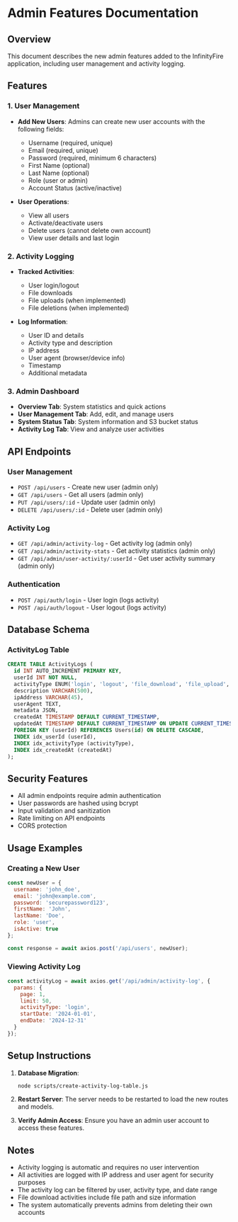 # Admin Features Documentation

## Overview
This document describes the new admin features added to the InfinityFire application, including user management and activity logging.

## Features

### 1. User Management
- **Add New Users**: Admins can create new user accounts with the following fields:
  - Username (required, unique)
  - Email (required, unique)
  - Password (required, minimum 6 characters)
  - First Name (optional)
  - Last Name (optional)
  - Role (user or admin)
  - Account Status (active/inactive)

- **User Operations**:
  - View all users
  - Activate/deactivate users
  - Delete users (cannot delete own account)
  - View user details and last login

### 2. Activity Logging
- **Tracked Activities**:
  - User login/logout
  - File downloads
  - File uploads (when implemented)
  - File deletions (when implemented)

- **Log Information**:
  - User ID and details
  - Activity type and description
  - IP address
  - User agent (browser/device info)
  - Timestamp
  - Additional metadata

### 3. Admin Dashboard
- **Overview Tab**: System statistics and quick actions
- **User Management Tab**: Add, edit, and manage users
- **System Status Tab**: System information and S3 bucket status
- **Activity Log Tab**: View and analyze user activities

## API Endpoints

### User Management
- `POST /api/users` - Create new user (admin only)
- `GET /api/users` - Get all users (admin only)
- `PUT /api/users/:id` - Update user (admin only)
- `DELETE /api/users/:id` - Delete user (admin only)

### Activity Log
- `GET /api/admin/activity-log` - Get activity log (admin only)
- `GET /api/admin/activity-stats` - Get activity statistics (admin only)
- `GET /api/admin/user-activity/:userId` - Get user activity summary (admin only)

### Authentication
- `POST /api/auth/login` - User login (logs activity)
- `POST /api/auth/logout` - User logout (logs activity)

## Database Schema

### ActivityLog Table
```sql
CREATE TABLE ActivityLogs (
  id INT AUTO_INCREMENT PRIMARY KEY,
  userId INT NOT NULL,
  activityType ENUM('login', 'logout', 'file_download', 'file_upload', 'file_delete') NOT NULL,
  description VARCHAR(500),
  ipAddress VARCHAR(45),
  userAgent TEXT,
  metadata JSON,
  createdAt TIMESTAMP DEFAULT CURRENT_TIMESTAMP,
  updatedAt TIMESTAMP DEFAULT CURRENT_TIMESTAMP ON UPDATE CURRENT_TIMESTAMP,
  FOREIGN KEY (userId) REFERENCES Users(id) ON DELETE CASCADE,
  INDEX idx_userId (userId),
  INDEX idx_activityType (activityType),
  INDEX idx_createdAt (createdAt)
);
```

## Security Features
- All admin endpoints require admin authentication
- User passwords are hashed using bcrypt
- Input validation and sanitization
- Rate limiting on API endpoints
- CORS protection

## Usage Examples

### Creating a New User
```javascript
const newUser = {
  username: 'john_doe',
  email: 'john@example.com',
  password: 'securepassword123',
  firstName: 'John',
  lastName: 'Doe',
  role: 'user',
  isActive: true
};

const response = await axios.post('/api/users', newUser);
```

### Viewing Activity Log
```javascript
const activityLog = await axios.get('/api/admin/activity-log', {
  params: {
    page: 1,
    limit: 50,
    activityType: 'login',
    startDate: '2024-01-01',
    endDate: '2024-12-31'
  }
});
```

## Setup Instructions

1. **Database Migration**:
   ```bash
   node scripts/create-activity-log-table.js
   ```

2. **Restart Server**: The server needs to be restarted to load the new routes and models.

3. **Verify Admin Access**: Ensure you have an admin user account to access these features.

## Notes
- Activity logging is automatic and requires no user intervention
- All activities are logged with IP address and user agent for security purposes
- The activity log can be filtered by user, activity type, and date range
- File download activities include file path and size information
- The system automatically prevents admins from deleting their own accounts 